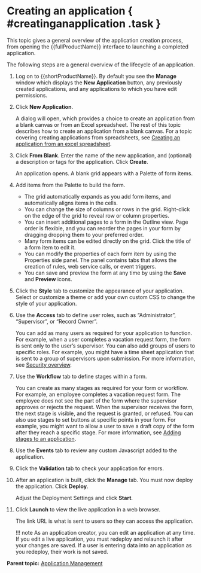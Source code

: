 # Creating an application { #creatinganapplication .task }

This topic gives a general overview of the application creation process, from opening the {{fullProductName}} interface to launching a completed application.

The following steps are a general overview of the lifecycle of an application.

1.  Log on to {{shortProductName}}. By default you see the **Manage** window which displays the **New Application** button, any previously created applications, and any applications to which you have edit permissions.

2.  Click **New Application**.

    A dialog will open, which provides a choice to create an application from a blank canvas or from an Excel spreadsheet. The rest of this topic describes how to create an application from a blank canvas. For a topic covering creating applications from spreadsheets, see [Creating an application from an excel spreadsheet](cr_creating_application_excel.md).

3.  Click **From Blank**. Enter the name of the new application, and \(optional\) a description or tags for the application. Click **Create**.

    An application opens. A blank grid appears with a Palette of form items.

4.  Add items from the Palette to build the form.

    -   The grid automatically expands as you add form items, and automatically aligns items in the cells.
    -   You can change the size of columns or rows in the grid. Right-click on the edge of the grid to reveal row or column properties.
    -   You can insert additional pages to a form in the Outline view. Page order is flexible, and you can reorder the pages in your form by dragging dropping them to your preferred order.
    -   Many form items can be edited directly on the grid. Click the title of a form item to edit it.
    -   You can modify the properties of each form item by using the Properties side panel. The panel contains tabs that allows the creation of rules, web service calls, or event triggers.
    -   You can save and preview the form at any time by using the **Save** and **Preview** icons.

5.  Click the **Style** tab to customize the appearance of your application. Select or customize a theme or add your own custom CSS to change the style of your application.

6.  Use the **Access** tab to define user roles, such as “Administrator”, “Supervisor”, or “Record Owner”.

    You can add as many users as required for your application to function. For example, when a user completes a vacation request form, the form is sent only to the user’s supervisor. You can also add groups of users to specific roles. For example, you might have a time sheet application that is sent to a group of supervisors upon submission. For more information, see [Security overview](se_security_toc.md).

7.  Use the **Workflow** tab to define stages within a form.

    You can create as many stages as required for your form or workflow. For example, an employee completes a vacation request form. The employee does not see the part of the form where the supervisor approves or rejects the request. When the supervisor receives the form, the next stage is visible, and the request is granted, or refused. You can also use stages to set buttons at specific points in your form. For example, you might want to allow a user to save a draft copy of the form after they reach a specific stage. For more information, see [Adding stages to an application](sub_adding_stages_toc.md).

8.  Use the **Events** tab to review any custom Javascript added to the application.

9.  Click the **Validation** tab to check your application for errors.

10. After an application is built, click the **Manage** tab. You must now deploy the application. Click **Deploy**.

    Adjust the Deployment Settings and click **Start**.

11. Click **Launch** to view the live application in a web browser.

    The link URL is what is sent to users so they can access the application.

    !!! note
        As an application creator, you can edit an application at any time. If you edit a live application, you must redeploy and relaunch it after your changes are saved. If a user is entering data into an application as you redeploy, their work is not saved.


**Parent topic:** [Application Management](cr_application_operations_toc.md)

